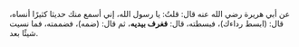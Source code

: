 عن أبي هريرة رضي الله عنه قال: قلتُ: يا رسول الله، إني أسمع منك حديثا كثيرًا أنساه، قال: (ابسط رداءك)، فبسطته، قال: **فغرف بيديه**، ثم قال: (ضمه)، فضممته، فما نسيت شيئًا بعد.